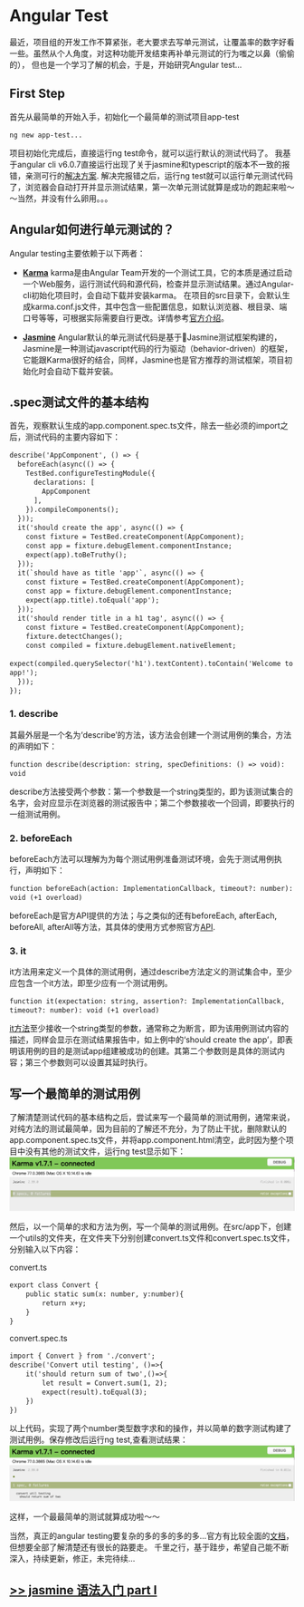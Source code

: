 # Angular Test

最近，项目组的开发工作不算紧张，老大要求去写单元测试，让覆盖率的数字好看一些。虽然从个人角度，对这种功能开发结束再补单元测试的行为嗤之以鼻（偷偷的）， 但也是一个学习了解的机会，于是，开始研究Angular test...

## First Step 
首先从最简单的开始入手，初始化一个最简单的测试项目app-test
```
ng new app-test...
```
项目初始化完成后，直接运行ng test命令，就可以运行默认的测试代码了。
我基于angular cli v6.0.7直接运行出现了关于jasmine和typescript的版本不一致的报错，亲测可行的[解决方案](https://blog.csdn.net/weixin_39987434/article/details/85114060).
解决完报错之后，运行ng test就可以运行单元测试代码了，浏览器会自动打开并显示测试结果，第一次单元测试就算是成功的跑起来啦～～当然，并没有什么卵用。。。

## Angular如何进行单元测试的？
Angular testing主要依赖于以下两者：
* **[Karma](http://karma-runner.github.io/latest/index.html)**
karma是由Angular Team开发的一个测试工具，它的本质是通过启动一个Web服务，运行测试代码和源代码，检查并显示测试结果。通过Angular-cli初始化项目时，会自动下载并安装karma。
在项目的src目录下，会默认生成karma.conf.js文件，其中包含一些配置信息，如默认浏览器、根目录、端口号等等，可根据实际需要自行更改。详情参考[官方介绍](http://karma-runner.github.io/4.0/config/configuration-file.html)。

* **[Jasmine](https://jasmine.github.io/)**
Angular默认的单元测试代码是基于Jasmine测试框架构建的，Jasmine是一种测试javascript代码的行为驱动（behavior-driven）的框架，它能跟Karma很好的结合，同样，Jasmine也是官方推荐的测试框架，项目初始化时会自动下载并安装。

## **.spec测试文件的基本结构**

首先，观察默认生成的app.component.spec.ts文件，除去一些必须的import之后，测试代码的主要内容如下：
```
describe('AppComponent', () => {
  beforeEach(async(() => {
    TestBed.configureTestingModule({
      declarations: [
        AppComponent
      ],
    }).compileComponents();
  }));
  it('should create the app', async(() => {
    const fixture = TestBed.createComponent(AppComponent);
    const app = fixture.debugElement.componentInstance;
    expect(app).toBeTruthy();
  }));
  it(`should have as title 'app'`, async(() => {
    const fixture = TestBed.createComponent(AppComponent);
    const app = fixture.debugElement.componentInstance;
    expect(app.title).toEqual('app');
  }));
  it('should render title in a h1 tag', async(() => {
    const fixture = TestBed.createComponent(AppComponent);
    fixture.detectChanges();
    const compiled = fixture.debugElement.nativeElement;
    expect(compiled.querySelector('h1').textContent).toContain('Welcome to app!');
  }));
});
```
### **1. describe**

其最外层是一个名为‘describe’的方法，该方法会创建一个测试用例的集合，方法的声明如下：
```
function describe(description: string, specDefinitions: () => void): void
```
describe方法接受两个参数：第一个参数是一个string类型的，即为该测试集合的名字，会对应显示在浏览器的测试报告中；第二个参数接收一个回调，即要执行的一组测试用例。

### **2. beforeEach**

beforeEach方法可以理解为为每个测试用例准备测试环境，会先于测试用例执行，声明如下：
```
function beforeEach(action: ImplementationCallback, timeout?: number): void (+1 overload)
```
beforeEach是官方API提供的方法；与之类似的还有beforeEach, afterEach, beforeAll, afterAll等方法，其具体的使用方式参照官方[API](https://jasmine.github.io/api/edge/global.html#beforeEach).

### **3. it**

it方法用来定义一个具体的测试用例，通过describe方法定义的测试集合中，至少应包含一个it方法，即至少应有一个测试用例。
```
function it(expectation: string, assertion?: ImplementationCallback, timeout?: number): void (+1 overload)
```
[it方法](https://jasmine.github.io/api/edge/global.html#beforeEach)至少接收一个string类型的参数，通常称之为断言，即为该用例测试内容的描述，同样会显示在测试结果报告中，如上例中的‘should create the app’，即表明该用例的目的是测试app组建被成功的创建。其第二个参数则是具体的测试内容；第三个参数则可以设置其延时执行。

## **写一个最简单的测试用例**

了解清楚测试代码的基本结构之后，尝试来写一个最简单的测试用例，通常来说，对纯方法的测试最简单，因为目前的了解还不充分，为了防止干扰，删除默认的app.component.spec.ts文件，并将app.component.html清空，此时因为整个项目中没有其他的测试文件，运行ng test显示如下：
![](/src/assets/none.png) 

然后，以一个简单的求和方法为例，写一个简单的测试用例。在src/app下，创建一个utils的文件夹，在文件夹下分别创建convert.ts文件和convert.spec.ts文件，分别输入以下内容：

convert.ts

```
export class Convert {
    public static sum(x: number, y:number){
        return x+y;
    }
}
```
convert.spec.ts

```
import { Convert } from './convert';
describe('Convert util testing', ()=>{
    it('should return sum of two',()=>{
        let result = Convert.sum(1, 2);
        expect(result).toEqual(3);
    })
})
```
以上代码，实现了两个number类型数字求和的操作，并以简单的数字测试构建了测试用例。保存修改后运行ng test,查看测试结果：
![](/src/assets/success.png) 

这样，一个最最简单的测试就算成功啦～～

当然，真正的angular testing要复杂的多的多的多的多...官方有比较全面的[文档](https://angular.io/guide/testing)，但想要全部了解清楚还有很长的路要走。
千里之行，基于跬步，希望自己能不断深入，持续更新，修正，未完待续...

## [>> jasmine 语法入门 part I](src/assets/docs/part_1.md)
